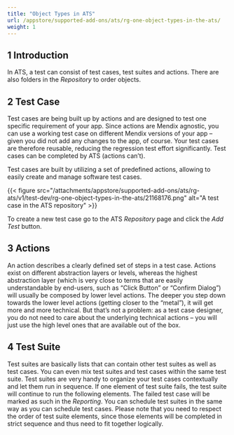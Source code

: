 ```yaml
---
title: "Object Types in ATS"
url: /appstore/supported-add-ons/ats/rg-one-object-types-in-the-ats/
weight: 1
---
```


## 1 Introduction

In ATS, a test can consist of test cases, test suites and actions. There are also folders in the *Repository* to order objects.

## 2 Test Case

Test cases are being built up by actions and are designed to test one specific requirement of your app. Since actions are Mendix agnostic, you can use a working test case on different Mendix versions of your app – given you did not add any changes to the app, of course. Your test cases are therefore reusable, reducing the regression test effort significantly. Test cases can be completed by ATS (actions can’t).

Test cases are built by utilizing a set of predefined actions, allowing to easily create and manage software test cases.

{{< figure src="/attachments/appstore/supported-add-ons/ats/rg-ats/v1/test-dev/rg-one-object-types-in-the-ats/21168176.png" alt="A test case in the ATS repository" >}}

To create a new test case go to the ATS *Repository* page and click the *Add Test* button.

## 3 Actions

An action describes a clearly defined set of steps in a test case. Actions exist on different abstraction layers or levels, whereas the highest abstraction layer (which is very close to terms that are easily understandable by end-users, such as “Click Button” or “Confirm Dialog”) will usually be composed by lower level actions. The deeper you step down towards the lower level actions (getting closer to the “metal”), it will get more and more technical. But that’s not a problem: as a test case designer, you do not need to care about the underlying technical actions – you will just use the high level ones that are available out of the box.

## 4 Test Suite

Test suites are basically lists that can contain other test suites as well as test cases. You can even mix test suites and test cases within the same test suite. Test suites are very handy to organize your test cases contextually and let them run in sequence. If one element of test suite fails, the test suite will continue to run the following elements. The failed test case will be marked as such in the *Reporting*. You can schedule test suites in the same way as you can schedule test cases. Please note that you need to respect the order of test suite elements, since those elements will be completed in strict sequence and thus need to fit together logically.
